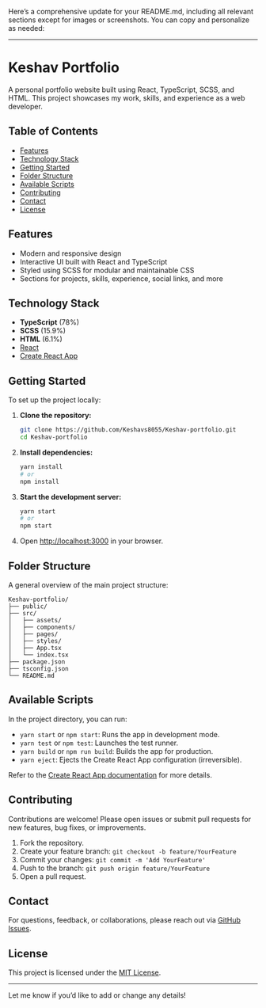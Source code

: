 Here’s a comprehensive update for your README.md, including all relevant sections except for images or screenshots. You can copy and personalize as needed:

---

# Keshav Portfolio

A personal portfolio website built using React, TypeScript, SCSS, and HTML. This project showcases my work, skills, and experience as a web developer.

## Table of Contents

- [Features](#features)
- [Technology Stack](#technology-stack)
- [Getting Started](#getting-started)
- [Folder Structure](#folder-structure)
- [Available Scripts](#available-scripts)
- [Contributing](#contributing)
- [Contact](#contact)
- [License](#license)

## Features

- Modern and responsive design
- Interactive UI built with React and TypeScript
- Styled using SCSS for modular and maintainable CSS
- Sections for projects, skills, experience, social links, and more

## Technology Stack

- **TypeScript** (78%)
- **SCSS** (15.9%)
- **HTML** (6.1%)
- [React](https://reactjs.org/)
- [Create React App](https://github.com/facebook/create-react-app)

## Getting Started

To set up the project locally:

1. **Clone the repository:**
   ```bash
   git clone https://github.com/Keshavs8055/Keshav-portfolio.git
   cd Keshav-portfolio
   ```

2. **Install dependencies:**
   ```bash
   yarn install
   # or
   npm install
   ```

3. **Start the development server:**
   ```bash
   yarn start
   # or
   npm start
   ```

4. Open [http://localhost:3000](http://localhost:3000) in your browser.

## Folder Structure

A general overview of the main project structure:

```
Keshav-portfolio/
├── public/
├── src/
│   ├── assets/
│   ├── components/
│   ├── pages/
│   ├── styles/
│   ├── App.tsx
│   └── index.tsx
├── package.json
├── tsconfig.json
└── README.md
```

## Available Scripts

In the project directory, you can run:

- `yarn start` or `npm start`: Runs the app in development mode.
- `yarn test` or `npm test`: Launches the test runner.
- `yarn build` or `npm run build`: Builds the app for production.
- `yarn eject`: Ejects the Create React App configuration (irreversible).

Refer to the [Create React App documentation](https://facebook.github.io/create-react-app/docs/getting-started) for more details.

## Contributing

Contributions are welcome! Please open issues or submit pull requests for new features, bug fixes, or improvements.

1. Fork the repository.
2. Create your feature branch: `git checkout -b feature/YourFeature`
3. Commit your changes: `git commit -m 'Add YourFeature'`
4. Push to the branch: `git push origin feature/YourFeature`
5. Open a pull request.

## Contact

For questions, feedback, or collaborations, please reach out via [GitHub Issues](https://github.com/Keshavs8055/Keshav-portfolio/issues).

## License

This project is licensed under the [MIT License](LICENSE).

---

Let me know if you’d like to add or change any details!
